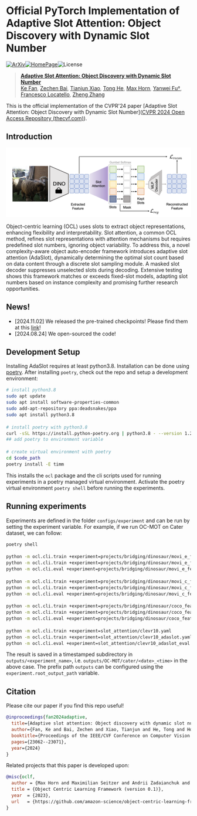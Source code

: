 #  Official PyTorch Implementation of Adaptive Slot Attention: Object Discovery with Dynamic Slot Number
[![ArXiv](https://img.shields.io/badge/ArXiv-2406.09196-b31b1b.svg?logo=arXiv)](https://arxiv.org/abs/2406.09196)[![HomePage](https://img.shields.io/badge/HomePage-Visit-blue.svg?logo=homeadvisor&logoColor=f5f5f5)](https://kfan21.github.io/AdaSlot/)![License](https://img.shields.io/badge/License-Apache%202.0-green.svg)
> [**Adaptive Slot Attention: Object Discovery with Dynamic Slot Number**](https://arxiv.org/abs/2406.09196)<br>
>  [Ke Fan](https://kfan21.github.io/), [Zechen Bai](https://www.baizechen.site/), [Tianjun Xiao](http://tianjunxiao.com/), [Tong He](https://hetong007.github.io/), [Max Horn](https://expectationmax.github.io/), [Yanwei Fu†](http://yanweifu.github.io/), [Francesco Locatello](https://www.francescolocatello.com/), [Zheng Zhang](https://scholar.google.com/citations?hl=zh-CN&user=k0KiE4wAAAAJ)


This is the official implementation of the CVPR'24 paper [Adaptive Slot Attention: Object Discovery with Dynamic Slot Number]([CVPR 2024 Open Access Repository (thecvf.com)](https://openaccess.thecvf.com/content/CVPR2024/html/Fan_Adaptive_Slot_Attention_Object_Discovery_with_Dynamic_Slot_Number_CVPR_2024_paper.html)).

## Introduction

![framework](framework.png)

Object-centric learning (OCL) uses slots to extract object representations, enhancing flexibility and interpretability. Slot attention, a common OCL method, refines slot representations with attention mechanisms but requires predefined slot numbers, ignoring object variability. To address this, a novel complexity-aware object auto-encoder framework introduces adaptive slot attention (AdaSlot), dynamically determining the optimal slot count based on data content through a discrete slot sampling module. A masked slot decoder suppresses unselected slots during decoding. Extensive testing shows this framework matches or exceeds fixed-slot models, adapting slot numbers based on instance complexity and promising further research opportunities.

## News!
- [2024.11.02] We released the pre-trained checkpoints! Please find them at this [link](https://docs.github.com/get-started/getting-started-with-git/about-remote-repositories#cloning-with-https-urls)!
- [2024.08.24] We open-sourced the code!

## Development Setup

Installing AdaSlot requires at least python3.8. Installation can be done using [poetry](https://python-poetry.org/docs/#installation).  After installing `poetry`, check out the repo and setup a development environment:

```bash
# install python3.8
sudo apt update
sudo apt install software-properties-common
sudo add-apt-repository ppa:deadsnakes/ppa
sudo apt install python3.8

# install poetry with python3.8
curl -sSL https://install.python-poetry.org | python3.8 - --version 1.2.0
## add poetry to environment variable

# create virtual environment with poetry
cd $code_path
poetry install -E timm
```

This installs the `ocl` package and the cli scripts used for running experiments in a poetry managed virtual environment. Activate the poetry virtual environment `poetry shell` before running the experiments.

## Running experiments

Experiments are defined in the folder `configs/experiment` and can be run
by setting the experiment variable. For example, if we run OC-MOT on Cater dataset, we can follow: 

```bash
poetry shell

python -m ocl.cli.train +experiment=projects/bridging/dinosaur/movi_e_feat_rec_vitb16.yaml
python -m ocl.cli.train +experiment=projects/bridging/dinosaur/movi_e_feat_rec_vitb16_adaslot.yaml +load_model_weight=PATH-TO-KMAX-SLOT-CHECKPOINT
python -m ocl.cli.eval +experiment=projects/bridging/dinosaur/movi_e_feat_rec_vitb16_adaslot_eval.yaml ++load_checkpoint=PATH-TO-ADASLOT-CHECKPOINT

python -m ocl.cli.train +experiment=projects/bridging/dinosaur/movi_c_feat_rec_vitb16.yaml
python -m ocl.cli.train +experiment=projects/bridging/dinosaur/movi_c_feat_rec_vitb16_adaslot.yaml +load_model_weight=PATH-TO-KMAX-SLOT-CHECKPOINT
python -m ocl.cli.eval +experiment=projects/bridging/dinosaur/movi_c_feat_rec_vitb16_adaslot_eval.yaml ++load_checkpoint=PATH-TO-ADASLOT-CHECKPOINT

python -m ocl.cli.train +experiment=projects/bridging/dinosaur/coco_feat_rec_dino_base16.yaml
python -m ocl.cli.train +experiment=projects/bridging/dinosaur/coco_feat_rec_dino_base16_adaslot.yaml +load_model_weight=PATH-TO-KMAX-SLOT-CHECKPOINT
python -m ocl.cli.eval +experiment=projects/bridging/dinosaur/coco_feat_rec_dino_base16_adaslot_eval.yaml ++load_checkpoint=PATH-TO-ADASLOT-CHECKPOINT

python -m ocl.cli.train +experiment=slot_attention/clevr10.yaml
python -m ocl.cli.train +experiment=slot_attention/clevr10_adaslot.yaml +load_model_weight=PATH-TO-KMAX-SLOT-CHECKPOINT
python -m ocl.cli.eval +experiment=slot_attention/clevr10_adaslot_eval.yaml ++load_checkpoint=PATH-TO-ADASLOT-CHECKPOINT
```

The result is saved in a timestamped subdirectory in `outputs/<experiment_name>`, i.e. `outputs/OC-MOT/cater/<date>_<time>` in the above case. The prefix path `outputs` can be configured using the `experiment.root_output_path` variable.

## Citation

Please cite our paper if you find this repo useful!

```bibtex
@inproceedings{fan2024adaptive,
  title={Adaptive slot attention: Object discovery with dynamic slot number},
  author={Fan, Ke and Bai, Zechen and Xiao, Tianjun and He, Tong and Horn, Max and Fu, Yanwei and Locatello, Francesco and Zhang, Zheng},
  booktitle={Proceedings of the IEEE/CVF Conference on Computer Vision and Pattern Recognition},
  pages={23062--23071},
  year={2024}
}
```

Related projects that this paper is developed upon:

```bibtex
@misc{oclf,
  author = {Max Horn and Maximilian Seitzer and Andrii Zadaianchuk and Zixu Zhao and Dominik Zietlow and Florian Wenzel and Tianjun Xiao},
  title = {Object Centric Learning Framework (version 0.1)},
  year  = {2023},
  url   = {https://github.com/amazon-science/object-centric-learning-framework},
}
```


